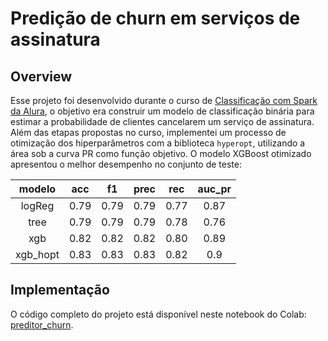 # Predição de churn em serviços de assinatura
## Overview
Esse projeto foi desenvolvido durante o curso de [Classificação com Spark da Alura](https://cursos.alura.com.br/course/spark-modelos-classificacao), o objetivo era construir um modelo de classificação binária para estimar a probabilidade de clientes cancelarem um serviço de assinatura. Além das etapas propostas no curso, implementei um processo de otimização dos hiperparâmetros com a biblioteca ``hyperopt``, utilizando a área sob a curva PR como função objetivo. O modelo XGBoost otimizado apresentou o melhor desempenho no conjunto de teste:

<div align="center">

| **modelo** | **acc** | **f1** | **prec** | **rec** | **auc_pr** |
|:----------:|:-------:|:------:|:--------:|:-------:|:----------:|
| logReg     |    0.79 |   0.79 |     0.79 |    0.77 |       0.87 |
| tree       |    0.79 |   0.79 |     0.79 |    0.78 |       0.76 |
| xgb        |    0.82 |   0.82 |     0.82 |    0.80 |       0.89 |
| xgb_hopt   |    0.83 |   0.83 |     0.83 |    0.82 |        0.9 |

</div>

## Implementação
O código completo do projeto está disponível neste notebook do Colab: [preditor_churn](https://colab.research.google.com/drive/1u5Z4eGJXAWPZfBBAXtz_rBDyfpF3g1c6?usp=sharing).
